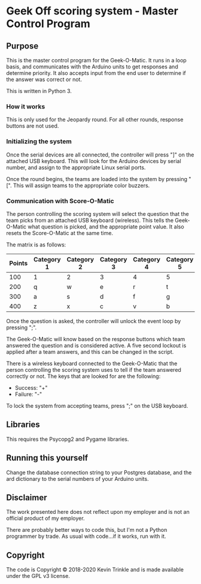 # Geek Off scoring system - Master Control Program

## Purpose

This is the master control program for the Geek-O-Matic. It runs in a loop basis, and communicates with the Arduino units to get responses and determine priority. It also accepts input from the end user to determine if the answer was correct or not.

This is written in Python 3.

### How it works

This is only used for the Jeopardy round. For all other rounds, response buttons are not used.

### Initializing the system

Once the serial devices are all connected, the controller will press "]" on the attached USB keyboard. This will look for the Arduino devices by serial number, and assign to the appropriate Linux serial ports.

Once the round begins, the teams are loaded into the system by pressing "[". This will assign teams to the appropriate color buzzers.

### Communication with Score-O-Matic

The person controlling the scoring system will select the question that the team picks from an attached USB keyboard (wireless). This tells the Geek-O-Matic what question is picked, and the appropriate point value. It also resets the Score-O-Matic at the same time.

The matrix is as follows:

| Points | Category 1 | Category 2 | Category 3 | Category 4 | Category 5 |
|--|--|--|--|--|--|
| 100 | 1 | 2 | 3 | 4 | 5 |
| 200 | q | w | e | r | t |
| 300 | a | s | d | f | g |
| 400 | z | x | c | v | b |

Once the question is asked, the controller will unlock the event loop by pressing ";".

The Geek-O-Matic will know based on the response buttons which team answered the question and is considered active. A five second lockout is applied after a team answers, and this can be changed in the script.

There is a wireless keyboard connected to the Geek-O-Matic that the person controlling the scoring system uses to tell if the team answered correctly or not. The keys that are looked for are the following:

- Success: "+"
- Failure: "-"

To lock the system from accepting teams, press ";" on the USB keyboard.

## Libraries

This requires the Psycopg2 and Pygame libraries.

## Running this yourself

Change the database connection string to your Postgres database, and the ard dictionary to the serial numbers of your Arduino units.

## Disclaimer

The work presented here does not reflect upon my employer and is not an official product of my employer.

There are probably better ways to code this, but I'm not a Python programmer by trade. As usual with code...if it works, run with it.

## Copyright

The code is Copyright © 2018-2020 Kevin Trinkle and is made available under the GPL v3 license.